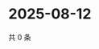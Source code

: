 # 2025-08-12

共 0 条

<!-- BEGIN ZHIHUVIDEO -->
<!-- 最后更新时间 Tue Aug 12 2025 13:12:54 GMT+0800 (China Standard Time) -->

<!-- END ZHIHUVIDEO -->
